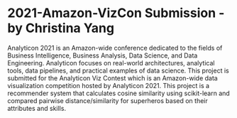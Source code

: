 # 2021-Amazon-VizCon Submission - by Christina Yang

Analyticon 2021 is an Amazon-wide conference dedicated to the fields of Business Intelligence, Business Analysis, Data Science, and Data Engineering. Analyticon focuses on real-world architectures, analytical tools, data pipelines, and practical examples of data science. This project is submitted for the Analyticon Viz Contest which is an Amazon-wide data visualization competition hosted by Analyticon 2021.
This project is a recommender system that calculates cosine similarity using scikit-learn and compared pairwise distance/similarity for superheros based on their attributes and skills.
